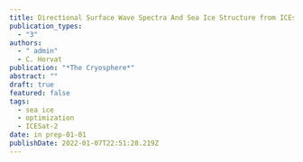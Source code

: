 ```yaml
---
title: Directional Surface Wave Spectra And Sea Ice Structure from ICEsat-2 Altimeter
publication_types:
  - "3"
authors:
  - " admin"
  - C. Horvat
publication: "*The Cryosphere*"
abstract: ""
draft: true
featured: false
tags:
  - sea ice
  - optimization
  - ICESat-2
date: in prep-01-01
publishDate: 2022-01-07T22:51:28.219Z
---
```

